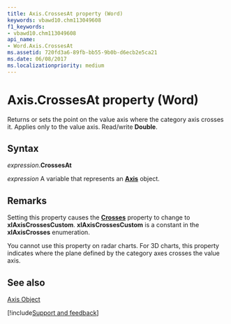 ```yaml
---
title: Axis.CrossesAt property (Word)
keywords: vbawd10.chm113049608
f1_keywords:
- vbawd10.chm113049608
api_name:
- Word.Axis.CrossesAt
ms.assetid: 720fd3a6-89fb-bb55-9b0b-d6ecb2e5ca21
ms.date: 06/08/2017
ms.localizationpriority: medium
---
```



# Axis.CrossesAt property (Word)

Returns or sets the point on the value axis where the category axis crosses it. Applies only to the value axis. Read/write **Double**.


## Syntax

_expression_.**CrossesAt**

_expression_ A variable that represents an **[Axis](Word.Axis.md)** object.


## Remarks

Setting this property causes the **[Crosses](Word.Axis.Crosses.md)** property to change to **xlAxisCrossesCustom**. **xlAxisCrossesCustom** is a constant in the **xlAxisCrosses** enumeration.

You cannot use this property on radar charts. For 3D charts, this property indicates where the plane defined by the category axes crosses the value axis.


## See also


[Axis Object](Word.Axis.md)

[!include[Support and feedback](~/includes/feedback-boilerplate.md)]